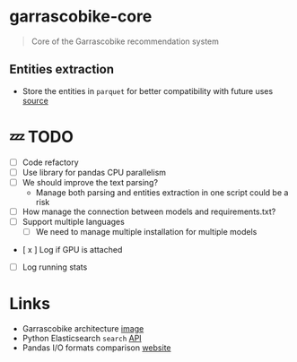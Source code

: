 # garrascobike-core

> Core of the Garrascobike recommendation system

## Entities extraction

- Store the entities in `parquet` for better compatibility with future
  uses [source](https://pandas-docs.github.io/pandas-docs-travis/user_guide/io.html#performance-considerations)

# 💤 TODO

- [ ] Code refactory
- [ ] Use library for pandas CPU parallelism
- [ ] We should improve the text parsing?
    - Manage both parsing and entities extraction in one script could be a risk
- [ ] How manage the connection between models and requirements.txt?
- [ ] Support multiple languages
    - [ ] We need to manage multiple installation for multiple models
- [ x ] Log if GPU is attached
- [ ] Log running stats

# Links

- Garrascobike architecture [image](https://drive.google.com/file/d/16gCF_4xx8jsC3uX5PJDrvgndPnNJ6_3p/view?usp=sharing)
- Python Elasticsearch `search` [API](https://elasticsearch-py.readthedocs.io/en/v7.11.0/api.html#elasticsearch.Elasticsearch.search)
- Pandas I/O formats comparison [website](https://pandas-docs.github.io/pandas-docs-travis/user_guide/io.html#performance-considerations)
